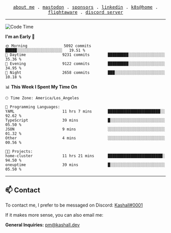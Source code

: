 <p align="center">
  <samp>
    <a href="https://jordanjones.org/">about me</a> .
    <a rel="me" href="https://mastodon.social/@kashall">mastodon</a> .
    <a href="https://github.com/sponsors/kashalls">sponsors</a> .
    <a href="https://linkedin.com/in/jordpjones">linkedin</a> .
    <a href="https://github.com/kashalls/home-cluster">k8s@home</a> .
    <a href="https://flightaware.com/adsb/stats/user/kashalls">flightaware</a> .
    <a href="https://discord.gg/V2WrCfqba9">discord server</a>
  </samp>
</p>

---

<!--START_SECTION:waka-->
![Code Time](http://img.shields.io/badge/Code%20Time-1%2C519%20hrs%2023%20mins-blue)

**I'm an Early 🐤** 

```text
🌞 Morning                5092 commits        █████░░░░░░░░░░░░░░░░░░░░   19.51 % 
🌆 Daytime                9231 commits        █████████░░░░░░░░░░░░░░░░   35.36 % 
🌃 Evening                9122 commits        █████████░░░░░░░░░░░░░░░░   34.95 % 
🌙 Night                  2658 commits        ███░░░░░░░░░░░░░░░░░░░░░░   10.18 % 
```


📊 **This Week I Spent My Time On** 

```text
🕑︎ Time Zone: America/Los_Angeles

💬 Programming Languages: 
YAML                     11 hrs 7 mins       ███████████████████████░░   92.62 % 
TypeScript               39 mins             █░░░░░░░░░░░░░░░░░░░░░░░░   05.50 % 
JSON                     9 mins              ░░░░░░░░░░░░░░░░░░░░░░░░░   01.32 % 
Other                    4 mins              ░░░░░░░░░░░░░░░░░░░░░░░░░   00.56 % 

🐱‍💻 Projects: 
home-cluster             11 hrs 21 mins      ████████████████████████░   94.50 % 
oneuptime                39 mins             █░░░░░░░░░░░░░░░░░░░░░░░░   05.50 % 
```


<!--END_SECTION:waka-->

---

## 📫 Contact

To contact me, I prefer to be messaged on Discord:  [Kashall#0001](https://discord.com/users/201077739589992448)

If it makes more sense, you can also email me:

**General Inquiries:** pm@kashall.dev  
